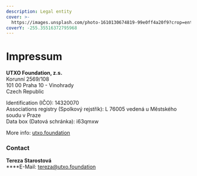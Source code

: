 ```yaml
---
description: Legal entity
cover: >-
  https://images.unsplash.com/photo-1610130674819-99e0ff4a20f9?crop=entropy&cs=tinysrgb&fm=jpg&ixid=MnwxOTcwMjR8MHwxfHNlYXJjaHw4fHxicm5vJTIwbmlnaHR8ZW58MHx8fHwxNjYwNDM5MTUz&ixlib=rb-1.2.1&q=80
coverY: -255.35516372795968
---
```


# Impressum

**UTXO Foundation, z.s.**\
Korunní 2569/108\
101 00 Praha 10 - Vinohrady\
Czech Republic

Identification (IČO): 14320070\
Associations registry (Spolkový rejstřík): L 76005 vedená u Městského soudu v Praze\
Data box (Datová schránka): i63qmxw

More info: [utxo.foundation](https://utxo.foundation/)

### Contact

**Tereza Starostová**\
****E-Mail: [tereza@utxo.foundation](mailto:tereza@utxo.foundation)
